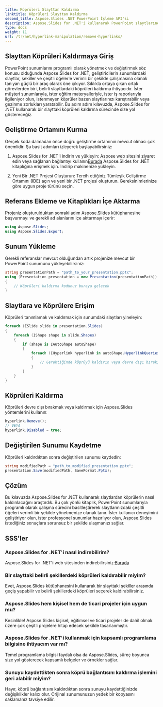 ```yaml
---
title: Köprüleri Slayttan Kaldırma
linktitle: Köprüleri Slayttan Kaldırma
second_title: Aspose.Slides .NET PowerPoint İşleme API'si
description: Aspose.Slides for .NET'i kullanarak PowerPoint slaytlarından köprüleri zahmetsizce nasıl kaldıracağınızı öğrenin.
type: docs
weight: 11
url: /tr/net/hyperlink-manipulation/remove-hyperlinks/
---
```


## Slayttan Köprüleri Kaldırmaya Giriş

PowerPoint sunumlarını programlı olarak yönetmek ve değiştirmek söz konusu olduğunda Aspose.Slides for .NET, geliştiricilerin sunumlardaki slaytlar, şekiller ve çeşitli öğelerle verimli bir şekilde çalışmasına olanak tanıyan güçlü bir araç olarak öne çıkıyor. Sıklıkla ortaya çıkan ortak görevlerden biri, belirli slaytlardaki köprüleri kaldırma ihtiyacıdır. İster müşteri sunumlarıyla, ister eğitim materyalleriyle, ister iş raporlarıyla ilgileniyor olun, istenmeyen köprüler bazen slaytlarınızı karıştırabilir veya gezinme zorlukları yaratabilir. Bu adım adım kılavuzda, Aspose.Slides for .NET kullanarak bir slayttaki köprüleri kaldırma sürecinde size yol göstereceğiz.

## Geliştirme Ortamını Kurma

Gerçek koda dalmadan önce doğru geliştirme ortamının mevcut olması çok önemlidir. Şu basit adımları izleyerek başlayabilirsiniz:

1.  Aspose.Slides for .NET'i indirin ve yükleyin: Aspose web sitesini ziyaret edin veya sağlanan bağlantıyı kullanın[Burada](https://releases.aspose.com/slides/net/) Aspose.Slides for .NET kitaplığına erişmek için. İndirip makinenize yükleyin.

2. Yeni Bir .NET Projesi Oluşturun: Tercih ettiğiniz Tümleşik Geliştirme Ortamını (IDE) açın ve yeni bir .NET projesi oluşturun. Gereksinimlerinize göre uygun proje türünü seçin.

## Referans Ekleme ve Kitaplıkları İçe Aktarma

Projeniz oluşturulduktan sonraki adım Aspose.Slides kütüphanesine başvurmayı ve gerekli ad alanlarını içe aktarmayı içerir:

```csharp
using Aspose.Slides;
using Aspose.Slides.Export;
```

## Sunum Yükleme

Gerekli referanslar mevcut olduğundan artık projenize mevcut bir PowerPoint sunumunu yükleyebilirsiniz:

```csharp
string presentationPath = "path_to_your_presentation.pptx";
using (Presentation presentation = new Presentation(presentationPath))
{
    // Köprüleri kaldırma kodunuz buraya gelecek
}
```

## Slaytlara ve Köprülere Erişim

Köprüleri tanımlamak ve kaldırmak için sunumdaki slaytları yineleyin:

```csharp
foreach (ISlide slide in presentation.Slides)
{
    foreach (IShape shape in slide.Shapes)
    {
        if (shape is IAutoShape autoShape)
        {
            foreach (IHyperlink hyperlink in autoShape.HyperlinkQueries)
            {
                // Gerektiğinde köprüyü kaldırın veya devre dışı bırakın
            }
        }
    }
}
```

## Köprüleri Kaldırma

Köprüleri devre dışı bırakmak veya kaldırmak için Aspose.Slides yöntemlerini kullanın:

```csharp
hyperlink.Remove();
// VEYA
hyperlink.Disabled = true;
```

## Değiştirilen Sunumu Kaydetme

Köprüleri kaldırdıktan sonra değiştirilen sunumu kaydedin:

```csharp
string modifiedPath = "path_to_modified_presentation.pptx";
presentation.Save(modifiedPath, SaveFormat.Pptx);
```

## Çözüm

Bu kılavuzda Aspose.Slides for .NET kullanarak slaytlardan köprülerin nasıl kaldırılacağını araştırdık. Bu çok yönlü kitaplık, PowerPoint sunumlarıyla programlı olarak çalışma sürecini basitleştirerek slaytlarınızdaki çeşitli öğeleri verimli bir şekilde yönetmenize olanak tanır. İster kullanıcı deneyimini geliştiriyor olun, ister profesyonel sunumlar hazırlıyor olun, Aspose.Slides istediğiniz sonuçlara sorunsuz bir şekilde ulaşmanızı sağlar.

## SSS'ler

### Aspose.Slides for .NET'i nasıl indirebilirim?

 Aspose.Slides for .NET'i web sitesinden indirebilirsiniz:[Burada](https://releases.aspose.com/slides/net/)

### Bir slayttaki belirli şekillerdeki köprüleri kaldırabilir miyim?

Evet, Aspose.Slides kütüphanesini kullanarak bir slayttaki şekiller arasında geçiş yapabilir ve belirli şekillerdeki köprüleri seçerek kaldırabilirsiniz.

### Aspose.Slides hem kişisel hem de ticari projeler için uygun mu?

Kesinlikle! Aspose.Slides kişisel, eğitimsel ve ticari projeler de dahil olmak üzere çok çeşitli projelere hitap edecek şekilde tasarlanmıştır.

### Aspose.Slides for .NET'i kullanmak için kapsamlı programlama bilgisine ihtiyacım var mı?

Temel programlama bilgisi faydalı olsa da Aspose.Slides, süreç boyunca size yol gösterecek kapsamlı belgeler ve örnekler sağlar.

### Sunuyu kaydettikten sonra köprü bağlantısını kaldırma işlemini geri alabilir miyim?

Hayır, köprü bağlantısını kaldırdıktan sonra sunuyu kaydettiğinizde değişiklikler kalıcı olur. Orijinal sunumunuzun yedek bir kopyasını saklamanız tavsiye edilir.